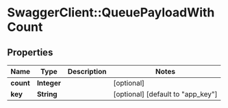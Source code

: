# SwaggerClient::QueuePayloadWithCount

## Properties
Name | Type | Description | Notes
------------ | ------------- | ------------- | -------------
**count** | **Integer** |  | [optional] 
**key** | **String** |  | [optional] [default to &quot;app_key&quot;]


